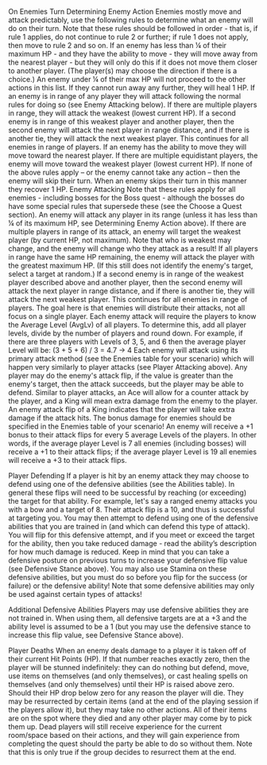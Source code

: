 On Enemies Turn
Determining Enemy Action
Enemies mostly move and attack predictably, use the following rules to determine what an enemy will do on their turn. Note that these rules should be followed in order - that is, if rule 1 applies, do not continue to rule 2 or further; if rule 1 does not apply, then move to rule 2 and so on.
If an enemy has less than ¼ of their maximum HP - and they have the ability to move - they will move away from the nearest player - but they will only do this if it does not move them closer to another player. (The player(s) may choose the direction if there is a choice.)
An enemy under ¼ of their max HP will not proceed to the other actions in this list. If they cannot run away any further, they will heal 1 HP.
If an enemy is in range of any player they will attack following the normal rules for doing so (see Enemy Attacking below). If there are multiple players in range, they will attack the weakest (lowest current HP). If a second enemy is in range of this weakest player and another player, then the second enemy will attack the next player in range distance, and if there is another tie, they will attack the next weakest player. This continues for all enemies in range of players.
If an enemy has the ability to move they will move toward the nearest player. If there are multiple equidistant players, the enemy will move toward the weakest player (lowest current HP).
If none of the above rules apply – or the enemy cannot take any action – then the enemy will skip their turn. When an enemy skips their turn in this manner they recover 1 HP.
Enemy Attacking
Note that these rules apply for all enemies - including bosses for the Boss quest - although the bosses do have some special rules that supersede these (see the Choose a Quest section).
An enemy will attack any player in its range (unless it has less than ¼ of its maximum HP, see Determining Enemy Action above). If there are multiple players in range of its attack, an enemy will target the weakest player (by current HP, not maximum). Note that who is weakest may change, and the enemy will change who they attack as a result! If all players in range have the same HP remaining, the enemy will attack the player with the greatest maximum HP. (If this still does not identify the enemy's target, select a target at random.)
If a second enemy is in range of the weakest player described above and another player, then the second enemy will attack the next player in range distance, and if there is another tie, they will attack the next weakest player. This continues for all enemies in range of players. The goal here is that enemies will distribute their attacks, not all focus on a single player.
Each enemy attack will require the players to know the Average Level (AvgLv) of all players. To determine this, add all player levels, divide by the number of players and round down. For example, if there are three players with Levels of 3, 5, and 6 then the average player Level will be:
(3 + 5 + 6) / 3 = 4.7 → 4
Each enemy will attack using its primary attack method (see the Enemies table for your scenario) which will happen very similarly to player attacks (see Player Attacking above). Any player may do the enemy's attack flip, if the value is greater than the enemy's target, then the attack succeeds, but the player may be able to defend. Similar to player attacks, an Ace will allow for a counter attack by the player, and a King will mean extra damage from the enemy to the player.
An enemy attack flip of a King indicates that the player will take extra damage if the attack hits. The bonus damage for enemies should be specified in the Enemies table of your scenario!
An enemy will receive a +1 bonus to their attack flips for every 5 average Levels of the players. In other words, if the average player Level is 7 all enemies (including bosses) will receive a +1 to their attack flips; if the average player Level is 19 all enemies will receive a +3 to their attack flips.

Player Defending
If a player is hit by an enemy attack they may choose to defend using one of the defensive abilities (see the Abilities table). In general these flips will need to be successful by reaching (or exceeding) the target for that ability.
For example, let's say a ranged enemy attacks you with a bow and a target of 8. Their attack flip is a 10, and thus is successful at targeting you. You may then attempt to defend using one of the defensive abilities that you are trained in (and which can defend this type of attack). You will flip for this defensive attempt, and if you meet or exceed the target for the ability, then you take reduced damage - read the ability’s description for how much damage is reduced. Keep in mind that you can take a defensive posture on previous turns to increase your defensive flip value (see Defensive Stance above).
You may also use Stamina on these defensive abilities, but you must do so before you flip for the success (or failure) or the defensive ability!
Note that some defensive abilities may only be used against certain types of attacks!

Additional Defensive Abilities
Players may use defensive abilities they are not trained in. When using them, all defensive targets are at a +3 and the ability level is assumed to be a 1 (but you may use the defensive stance to increase this flip value, see Defensive Stance above).

Player Deaths
When an enemy deals damage to a player it is taken off of their current Hit Points (HP). If that number reaches exactly zero, then the player will be stunned indefinitely: they can do nothing but defend, move, use items on themselves (and only themselves), or cast healing spells on themselves (and only themselves) until their HP is raised above zero.
Should their HP drop below zero for any reason the player will die. They may be resurrected by certain items (and at the end of the playing session if the players allow it), but they may take no other actions. All of their items are on the spot where they died and any other player may come by to pick them up.
Dead players will still receive experience for the current room/space based on their actions, and they will gain experience from completing the quest should the party be able to do so without them. Note that this is only true if the group decides to resurrect them at the end.